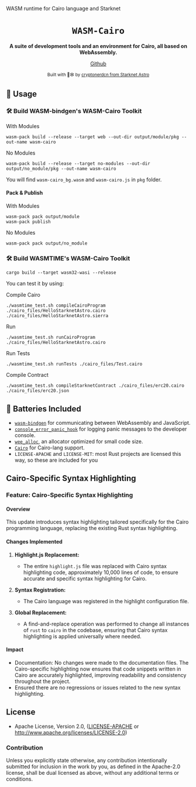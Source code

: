 WASM runtime for Cairo language and Starknet

<div align="center">

  <h1><code>WASM-Cairo</code></h1>

  <strong>A suite of development tools and an environment for Cairo, all based on WebAssembly.</strong>
  
  [Github](https://github.com/cryptonerdcn/wasm-cairo)

  <sub>Built with 🦀🕸 by <a href="https://twitter.com/cryptonerdcn">cryptonerdcn from Starknet Astro</a></sub>
</div>


## 🚴 Usage


### 🛠️ Build WASM-bindgen's WASM-Cairo Toolkit 
With Modules

```
wasm-pack build --release --target web --out-dir output/module/pkg --out-name wasm-cairo
```

No Modules

```
wasm-pack build --release --target no-modules --out-dir output/no_module/pkg --out-name wasm-cairo
```

You will find `wasm-cairo_bg.wasm` and `wasm-cairo.js` in `pkg` folder.

#### Pack & Publish

With Modules
```
wasm-pack pack output/module
wasm-pack publish  
```

No Modules
```
wasm-pack pack output/no_module 
```

### 🛠️ Build WASMTIME's WASM-Cairo Toolkit

```
cargo build --target wasm32-wasi --release
```

You can test it by using: 

Compile Cairo

```
./wasmtime_test.sh compileCairoProgram ./cairo_files/HelloStarknetAstro.cairo ./cairo_files/HelloStarknetAstro.sierra
```

Run
```
./wasmtime_test.sh runCairoProgram ./cairo_files/HelloStarknetAstro.cairo
```

Run Tests
```
./wasmtime_test.sh runTests ./cairo_files/Test.cairo
```

Compile Contract

```
./wasmtime_test.sh compileStarknetContract ./cairo_files/erc20.cairo ./cairo_files/erc20.json
```

## 🔋 Batteries Included

* [`wasm-bindgen`](https://github.com/rustwasm/wasm-bindgen) for communicating
  between WebAssembly and JavaScript.
* [`console_error_panic_hook`](https://github.com/rustwasm/console_error_panic_hook)
  for logging panic messages to the developer console.
* [`wee_alloc`](https://github.com/rustwasm/wee_alloc), an allocator optimized
  for small code size.
* [`Cairo`](https://github.com/starkware-libs/cairo) for Cairo-lang support.
* `LICENSE-APACHE` and `LICENSE-MIT`: most Rust projects are licensed this way, so these are included for you

## Cairo-Specific Syntax Highlighting

### Feature: Cairo-Specific Syntax Highlighting

#### Overview

This update introduces syntax highlighting tailored specifically for the Cairo programming language, replacing the existing Rust syntax highlighting.

#### Changes Implemented

1. **Highlight.js Replacement:**
   - The entire `highlight.js` file was replaced with Cairo syntax highlighting code, approximately 10,000 lines of code, to ensure accurate and specific syntax highlighting for Cairo.
   
2. **Syntax Registration:**
   - The Cairo language was registered in the highlight configuration file.
   
3. **Global Replacement:**
   - A find-and-replace operation was performed to change all instances of ```rust``` to ```cairo``` in the codebase, ensuring that Cairo syntax highlighting is applied universally where needed.

#### Impact

- Documentation: No changes were made to the documentation files. The Cairo-specific highlighting now ensures that code snippets written in Cairo are accurately highlighted, improving readability and consistency throughout the project.
- Ensured there are no regressions or issues related to the new syntax highlighting.

## License

* Apache License, Version 2.0, ([LICENSE-APACHE](LICENSE-APACHE) or http://www.apache.org/licenses/LICENSE-2.0)

### Contribution

Unless you explicitly state otherwise, any contribution intentionally
submitted for inclusion in the work by you, as defined in the Apache-2.0
license, shall be dual licensed as above, without any additional terms or
conditions.